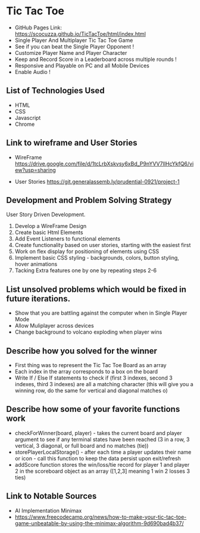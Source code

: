 # Tic Tac Toe
- GitHub Pages Link: 
https://scocuzza.github.io/TicTacToe/html/index.html
- Single Player And Multiplayer Tic Tac Toe Game
- See if you can beat the Single Player Opponent !
- Customize Player Name and Player Character
- Keep and Record Score in a Leaderboard across multiple rounds !
- Responsive and Playable on PC and all Mobile Devices
- Enable Audio !

## List of Technologies Used
- HTML
- CSS
- Javascript
- Chrome

## Link to wireframe and User Stories
- WireFrame
https://drive.google.com/file/d/1tcLrbXskvsy6xBd_P9nYVV7IlHcYkfQ6/view?usp=sharing

- User Stories
https://git.generalassemb.ly/prudential-0921/project-1

## Development and Problem Solving Strategy
User Story Driven Development.
1. Develop a WireFrame Design 
2. Create basic Html Elements
3. Add Event Listeners to functional elements
4. Create functionality based on user stories, starting with the easiest first
5. Work on flex display for positioning of elements using CSS
6. Implement basic CSS styling - backgrounds, colors, button styling, hover animations
7. Tacking Extra features one by one by repeating steps 2-6

## List unsolved problems which would be fixed in future iterations.
- Show that you are battling against the computer when in Single Player Mode
- Allow Muliplayer across devices
- Change background to volcano exploding when player wins 

## Describe how you solved for the winner
- First thing was to represent the Tic Tac Toe Board as an array
- Each index in the array corresponds to a box on the board
- Write If / Else If statements to check if (first 3 indexes, second 3 indexes, third 3 indexes) are all a matching character (this will give you a winning row, do the same for vertical and diagonal matches o)
## Describe how some of your favorite functions work
- checkForWinner(board, player) - takes the current board and player argument to see if any terminal states have been reached (3 in a row, 3 vertical, 3 diagonal, or full board and no matches (tie))
- storePlayerLocalStorage() - after each time a player updates their name or icon - call this function to keep the data persist upon exit/refresh
- addScore function stores the win/loss/tie record for player 1 and player 2 in the scoreboard object as an array ([1,2,3] meaning 1 win 2 losses 3 ties)
## Link to Notable Sources
- AI Implementation Minimax
- https://www.freecodecamp.org/news/how-to-make-your-tic-tac-toe-game-unbeatable-by-using-the-minimax-algorithm-9d690bad4b37/